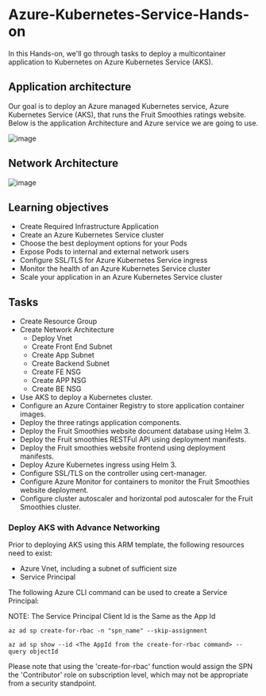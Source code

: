 # Azure-Kubernetes-Service-Hands-on

In this Hands-on, we'll go through tasks to deploy a multicontainer application to Kubernetes on Azure Kubernetes Service (AKS).

## Application architecture

Our goal is to deploy an Azure managed Kubernetes service, Azure Kubernetes Service (AKS), that runs the Fruit Smoothies ratings website. Below is the application Architecture and Azure service we are going to use. 

![image](https://docs.microsoft.com/en-us/learn/modules/aks-workshop/media/02-arch.svg)

## Network Architecture

![image](https://user-images.githubusercontent.com/1097968/116126231-107cfd80-a6cf-11eb-9d63-9a707024841a.png)


## Learning objectives

- Create Required Infrastructure Application
- Create an Azure Kubernetes Service cluster
- Choose the best deployment options for your Pods
- Expose Pods to internal and external network users
- Configure SSL/TLS for Azure Kubernetes Service ingress
- Monitor the health of an Azure Kubernetes Service cluster
- Scale your application in an Azure Kubernetes Service cluster

## Tasks

- Create Resource Group 
- Create Network Architecture
  - Deploy Vnet
  - Create Front End Subnet
  - Create App Subnet
  - Create Backend Subnet
  - Create FE NSG
  - Create APP NSG
  - Create BE NSG
- Use AKS to deploy a Kubernetes cluster.
- Configure an Azure Container Registry to store application container images.
- Deploy the three ratings application components.
- Deploy the Fruit Smoothies website document database using Helm 3.
- Deploy the Fruit smoothies RESTFul API using deployment manifests.
- Deploy the Fruit smoothies website frontend using deployment manifests.
- Deploy Azure Kubernetes ingress using Helm 3.
- Configure SSL/TLS on the controller using cert-manager.
- Configure Azure Monitor for containers to monitor the Fruit Smoothies website deployment.
- Configure cluster autoscaler and horizontal pod autoscaler for the Fruit Smoothies cluster.

### Deploy AKS with Advance Networking

Prior to deploying AKS using this ARM template, the following resources need to exist:

- Azure Vnet, including a subnet of sufficient size
- Service Principal

The following Azure CLI command can be used to create a Service Principal:

NOTE: The Service Principal Client Id is the Same as the App Id

`
az ad sp create-for-rbac -n "spn_name" --skip-assignment
`

`
az ad sp show --id <The AppId from the create-for-rbac command> --query objectId
`

Please note that using the 'create-for-rbac' function would assign the SPN the 'Contributor' role on subscription level, which may not be appropriate from a security standpoint.

